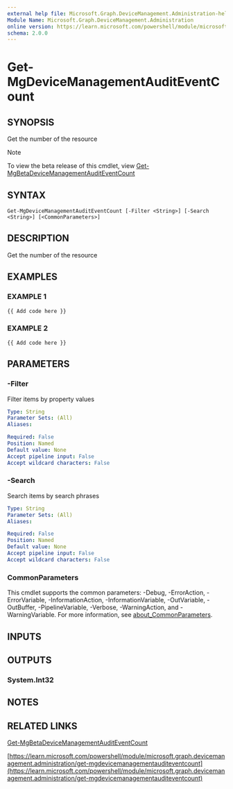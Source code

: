 ```yaml
---
external help file: Microsoft.Graph.DeviceManagement.Administration-help.xml
Module Name: Microsoft.Graph.DeviceManagement.Administration
online version: https://learn.microsoft.com/powershell/module/microsoft.graph.devicemanagement.administration/get-mgdevicemanagementauditeventcount
schema: 2.0.0
---
```


# Get-MgDeviceManagementAuditEventCount

## SYNOPSIS
Get the number of the resource

> [!NOTE]
> To view the beta release of this cmdlet, view [Get-MgBetaDeviceManagementAuditEventCount](/powershell/module/Microsoft.Graph.Beta.DeviceManagement.Administration/Get-MgBetaDeviceManagementAuditEventCount?view=graph-powershell-beta)

## SYNTAX

```
Get-MgDeviceManagementAuditEventCount [-Filter <String>] [-Search <String>] [<CommonParameters>]
```

## DESCRIPTION
Get the number of the resource

## EXAMPLES

### EXAMPLE 1
```
{{ Add code here }}
```

### EXAMPLE 2
```
{{ Add code here }}
```

## PARAMETERS

### -Filter
Filter items by property values

```yaml
Type: String
Parameter Sets: (All)
Aliases:

Required: False
Position: Named
Default value: None
Accept pipeline input: False
Accept wildcard characters: False
```

### -Search
Search items by search phrases

```yaml
Type: String
Parameter Sets: (All)
Aliases:

Required: False
Position: Named
Default value: None
Accept pipeline input: False
Accept wildcard characters: False
```

### CommonParameters
This cmdlet supports the common parameters: -Debug, -ErrorAction, -ErrorVariable, -InformationAction, -InformationVariable, -OutVariable, -OutBuffer, -PipelineVariable, -Verbose, -WarningAction, and -WarningVariable. For more information, see [about_CommonParameters](http://go.microsoft.com/fwlink/?LinkID=113216).

## INPUTS

## OUTPUTS

### System.Int32
## NOTES

## RELATED LINKS
[Get-MgBetaDeviceManagementAuditEventCount](/powershell/module/Microsoft.Graph.Beta.DeviceManagement.Administration/Get-MgBetaDeviceManagementAuditEventCount?view=graph-powershell-beta)

[https://learn.microsoft.com/powershell/module/microsoft.graph.devicemanagement.administration/get-mgdevicemanagementauditeventcount](https://learn.microsoft.com/powershell/module/microsoft.graph.devicemanagement.administration/get-mgdevicemanagementauditeventcount)


